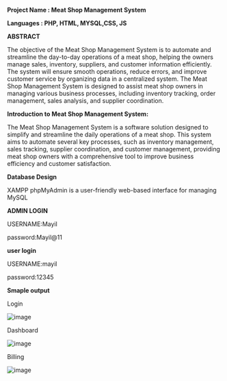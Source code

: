 **Project Name : Meat Shop Management System**

**Languages    : PHP, HTML, MYSQL,CSS, JS**


**ABSTRACT**

The objective of the Meat Shop Management System is to automate and streamline the day-to-day operations of a meat shop, helping the owners manage sales, inventory, suppliers, and customer information efficiently.
The system will ensure smooth operations, reduce errors, and improve customer service by organizing data in a centralized system.
The Meat Shop Management System is designed to assist meat shop owners in managing various business processes, including inventory tracking, order management, sales analysis, and supplier coordination. 

**Introduction to Meat Shop Management System:**

The Meat Shop Management System is a software solution designed to simplify and streamline the daily operations of a meat shop.
This system aims to automate several key processes, such as inventory management, sales tracking, supplier coordination, and customer management, providing meat shop owners with a comprehensive tool to improve business efficiency and customer satisfaction.

**Database Design**

XAMPP phpMyAdmin is a user-friendly web-based interface for managing MySQL 

**ADMIN LOGIN**

USERNAME:Mayil

password:Mayil@11

**user login**

USERNAME:mayil

password:12345

**Smaple output**

Login

![image](https://github.com/user-attachments/assets/2c32e114-ffeb-4459-a6b8-51bc78a77549)

Dashboard

![image](https://github.com/user-attachments/assets/0854b496-f66d-47d5-8a8e-8dec45bc3098)

Billing

![image](https://github.com/user-attachments/assets/e5c32172-5e56-4129-b2ba-161053397e5b)

